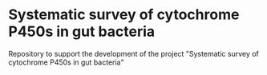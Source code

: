 # Systematic survey of cytochrome P450s in gut bacteria
Repository to support the development of the project "Systematic survey of cytochrome P450s in gut bacteria"
